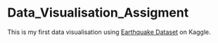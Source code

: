 # Data_Visualisation_Assigment
This is my first data visualisation using <a href="https://www.kaggle.com/datasets/farazrahman/earthquake?taskId=6195">Earthquake Dataset</a> on Kaggle.


